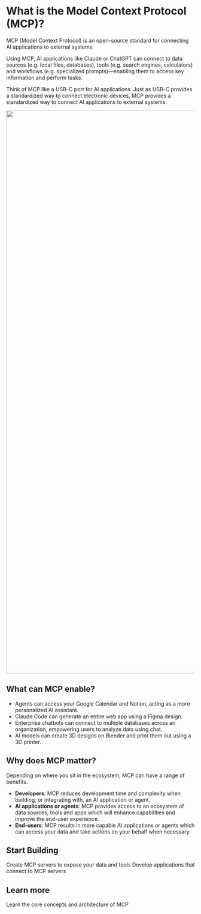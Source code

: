 # What is the Model Context Protocol (MCP)?

MCP (Model Context Protocol) is an open-source standard for connecting AI applications to external systems.

Using MCP, AI applications like Claude or ChatGPT can connect to data sources (e.g. local files, databases), tools (e.g. search engines, calculators) and workflows (e.g. specialized prompts)—enabling them to access key information and perform tasks.

Think of MCP like a USB-C port for AI applications. Just as USB-C provides a standardized way to connect electronic devices, MCP provides a standardized way to connect AI applications to external systems.

<Frame>
  <img src="https://mintcdn.com/mcp/4ZXF1PrDkEaJvXpn/images/mcp-simple-diagram.png?fit=max&auto=format&n=4ZXF1PrDkEaJvXpn&q=85&s=9337f8096debc55621adcaf8ca563695" width="3840" height="1500" data-path="images/mcp-simple-diagram.png" srcset="https://mintcdn.com/mcp/4ZXF1PrDkEaJvXpn/images/mcp-simple-diagram.png?w=280&fit=max&auto=format&n=4ZXF1PrDkEaJvXpn&q=85&s=147db2e81f434cae3ba44da988154fe5 280w, https://mintcdn.com/mcp/4ZXF1PrDkEaJvXpn/images/mcp-simple-diagram.png?w=560&fit=max&auto=format&n=4ZXF1PrDkEaJvXpn&q=85&s=16251036cd56dc50e8ef32918b99d1da 560w, https://mintcdn.com/mcp/4ZXF1PrDkEaJvXpn/images/mcp-simple-diagram.png?w=840&fit=max&auto=format&n=4ZXF1PrDkEaJvXpn&q=85&s=8b44b031c68d1c10fb0c443f09d237f1 840w, https://mintcdn.com/mcp/4ZXF1PrDkEaJvXpn/images/mcp-simple-diagram.png?w=1100&fit=max&auto=format&n=4ZXF1PrDkEaJvXpn&q=85&s=0a319cb6a2504659377de862e889b8da 1100w, https://mintcdn.com/mcp/4ZXF1PrDkEaJvXpn/images/mcp-simple-diagram.png?w=1650&fit=max&auto=format&n=4ZXF1PrDkEaJvXpn&q=85&s=37d50a5429a8f662c1beb564b4df8e65 1650w, https://mintcdn.com/mcp/4ZXF1PrDkEaJvXpn/images/mcp-simple-diagram.png?w=2500&fit=max&auto=format&n=4ZXF1PrDkEaJvXpn&q=85&s=ce4f99af2930b3b992909963a284c874 2500w" data-optimize="true" data-opv="2" />
</Frame>

## What can MCP enable?

* Agents can access your Google Calendar and Notion, acting as a more personalized AI assistant.
* Claude Code can generate an entire web app using a Figma design.
* Enterprise chatbots can connect to multiple databases across an organization, empowering users to analyze data using chat.
* AI models can create 3D designs on Blender and print them out using a 3D printer.

## Why does MCP matter?

Depending on where you sit in the ecosystem, MCP can have a range of benefits.

* **Developers**: MCP reduces development time and complexity when building, or integrating with, an AI application or agent.
* **AI applications or agents**: MCP provides access to an ecosystem of data sources, tools and apps which will enhance capabilities and improve the end-user experience.
* **End-users**: MCP results in more capable AI applications or agents which can access your data and take actions on your behalf when necessary.

## Start Building

<CardGroup cols={2}>
  <Card title="Build servers" icon="server" href="/docs/develop/build-server">
    Create MCP servers to expose your data and tools
  </Card>

  <Card title="Build clients" icon="computer" href="/docs/develop/build-client">
    Develop applications that connect to MCP servers
  </Card>
</CardGroup>

## Learn more

<CardGroup cols={2}>
  <Card title="Understand concepts" icon="book" href="/docs/learn/architecture">
    Learn the core concepts and architecture of MCP
  </Card>
</CardGroup>